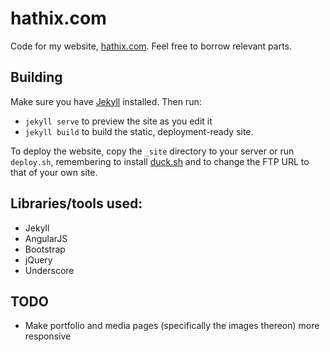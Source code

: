 # hathix.com
Code for my website, [hathix.com](http://hathix.com). Feel free to borrow relevant parts.

## Building
Make sure you have [Jekyll](http://jekyllrb.com) installed. Then run:
- `jekyll serve` to preview the site as you edit it
- `jekyll build` to build the static, deployment-ready site.

To deploy the website, copy the `_site` directory to your server or run `deploy.sh`, remembering to install [duck.sh](https://duck.sh) and to change the FTP URL to that of your own site.

## Libraries/tools used:
- Jekyll
- AngularJS
- Bootstrap
- jQuery
- Underscore

## TODO
- Make portfolio and media pages (specifically the images thereon) more responsive

